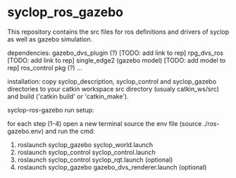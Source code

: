 # syclop_ros_gazebo
This repository contains the src files for ros definitions and drivers of syclop as well as gazebo simulation.

dependencies:
gazebo_dvs_plugin (?) [TODO: add link to rep]
rpg_dvs_ros [TODO: add link to rep]
single_edge2 (gazebo model) [TODO: add model to rep]
ros_control pkg (?)
...

installation:
copy syclop_description, syclop_control and syclop_gazebo directories to your catkin workspace src directory (usualy catkin_ws/src) and build ('catkin build' or 'catkin_make').

syclop-ros-gazebo run setup:

for each step (1-4) open a new terminal source the env file (source ./ros-gazebo.env) and run the cmd:
1. roslaunch syclop_gazebo syclop_world.launch
2. roslaunch syclop_control syclop_control.launch
3. roslaunch syclop_control syclop_rqt.launch (optional)
4. roslaunch syclop_gazebo gazebo_dvs_renderer.launch (optional)
